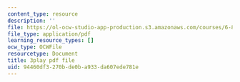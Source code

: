 ```yaml
---
content_type: resource
description: ''
file: https://ol-ocw-studio-app-production.s3.amazonaws.com/courses/6-832-underactuated-robotics-spring-2009/94460df3270bde0ba933da607ede781e_EqAYRo4wXxY.pdf
file_type: application/pdf
learning_resource_types: []
ocw_type: OCWFile
resourcetype: Document
title: 3play pdf file
uid: 94460df3-270b-de0b-a933-da607ede781e
---
```

